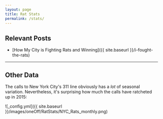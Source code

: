 ```yaml
---
layout: page
title: Rat Stats
permalink: /stats/
---
```


## Relevant Posts 

+ [How My City is Fighting Rats and Winning]({{ site.baseurl }}/i-fought-the-rats)

****

## Other Data

The calls to New York City's 311 line obviously has a *lot* of seasonal variation. Nevertheless, it's surprising how much the calls have ratcheted up in 2015:

![_config.yml]({{ site.baseurl }}/images/oneOff/RatStats/NYC_Rats_monthly.png) 
